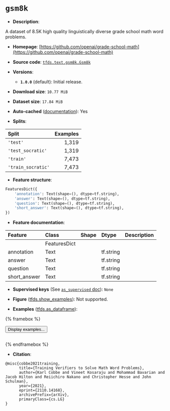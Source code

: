 <div itemscope itemtype="http://schema.org/Dataset">
  <div itemscope itemprop="includedInDataCatalog" itemtype="http://schema.org/DataCatalog">
    <meta itemprop="name" content="TensorFlow Datasets" />
  </div>
  <meta itemprop="name" content="gsm8k" />
  <meta itemprop="description" content="A dataset of 8.5K high quality linguistically diverse grade school math word problems.&#10;&#10;To use this dataset:&#10;&#10;```python&#10;import tensorflow_datasets as tfds&#10;&#10;ds = tfds.load(&#x27;gsm8k&#x27;, split=&#x27;train&#x27;)&#10;for ex in ds.take(4):&#10;  print(ex)&#10;```&#10;&#10;See [the guide](https://www.tensorflow.org/datasets/overview) for more&#10;informations on [tensorflow_datasets](https://www.tensorflow.org/datasets).&#10;&#10;" />
  <meta itemprop="url" content="https://www.tensorflow.org/datasets/catalog/gsm8k" />
  <meta itemprop="sameAs" content="https://github.com/openai/grade-school-math" />
  <meta itemprop="citation" content="@misc{cobbe2021training,&#10;      title={Training Verifiers to Solve Math Word Problems},&#10;      author={Karl Cobbe and Vineet Kosaraju and Mohammad Bavarian and Jacob Hilton and Reiichiro Nakano and Christopher Hesse and John Schulman},&#10;      year={2021},&#10;      eprint={2110.14168},&#10;      archivePrefix={arXiv},&#10;      primaryClass={cs.LG}&#10;}" />
</div>

# `gsm8k`


*   **Description**:

A dataset of 8.5K high quality linguistically diverse grade school math word
problems.

*   **Homepage**:
    [https://github.com/openai/grade-school-math](https://github.com/openai/grade-school-math)

*   **Source code**:
    [`tfds.text.gsm8k.Gsm8k`](https://github.com/tensorflow/datasets/tree/master/tensorflow_datasets/text/gsm8k/gsm8k.py)

*   **Versions**:

    *   **`1.0.0`** (default): Initial release.

*   **Download size**: `10.77 MiB`

*   **Dataset size**: `17.84 MiB`

*   **Auto-cached**
    ([documentation](https://www.tensorflow.org/datasets/performances#auto-caching)):
    Yes

*   **Splits**:

Split              | Examples
:----------------- | -------:
`'test'`           | 1,319
`'test_socratic'`  | 1,319
`'train'`          | 7,473
`'train_socratic'` | 7,473

*   **Feature structure**:

```python
FeaturesDict({
    'annotation': Text(shape=(), dtype=tf.string),
    'answer': Text(shape=(), dtype=tf.string),
    'question': Text(shape=(), dtype=tf.string),
    'short_answer': Text(shape=(), dtype=tf.string),
})
```

*   **Feature documentation**:

Feature      | Class        | Shape | Dtype     | Description
:----------- | :----------- | :---- | :-------- | :----------
             | FeaturesDict |       |           |
annotation   | Text         |       | tf.string |
answer       | Text         |       | tf.string |
question     | Text         |       | tf.string |
short_answer | Text         |       | tf.string |

*   **Supervised keys** (See
    [`as_supervised` doc](https://www.tensorflow.org/datasets/api_docs/python/tfds/load#args)):
    `None`

*   **Figure**
    ([tfds.show_examples](https://www.tensorflow.org/datasets/api_docs/python/tfds/visualization/show_examples)):
    Not supported.

*   **Examples**
    ([tfds.as_dataframe](https://www.tensorflow.org/datasets/api_docs/python/tfds/as_dataframe)):

<!-- mdformat off(HTML should not be auto-formatted) -->

{% framebox %}

<button id="displaydataframe">Display examples...</button>
<div id="dataframecontent" style="overflow-x:auto"></div>
<script>
const url = "https://storage.googleapis.com/tfds-data/visualization/dataframe/gsm8k-1.0.0.html";
const dataButton = document.getElementById('displaydataframe');
dataButton.addEventListener('click', async () => {
  // Disable the button after clicking (dataframe loaded only once).
  dataButton.disabled = true;

  const contentPane = document.getElementById('dataframecontent');
  try {
    const response = await fetch(url);
    // Error response codes don't throw an error, so force an error to show
    // the error message.
    if (!response.ok) throw Error(response.statusText);

    const data = await response.text();
    contentPane.innerHTML = data;
  } catch (e) {
    contentPane.innerHTML =
        'Error loading examples. If the error persist, please open '
        + 'a new issue.';
  }
});
</script>

{% endframebox %}

<!-- mdformat on -->

*   **Citation**:

```
@misc{cobbe2021training,
      title={Training Verifiers to Solve Math Word Problems},
      author={Karl Cobbe and Vineet Kosaraju and Mohammad Bavarian and Jacob Hilton and Reiichiro Nakano and Christopher Hesse and John Schulman},
      year={2021},
      eprint={2110.14168},
      archivePrefix={arXiv},
      primaryClass={cs.LG}
}
```

